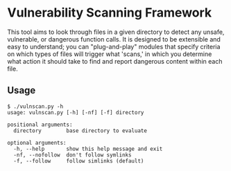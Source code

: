 Vulnerability Scanning Framework
============

This tool aims to look through files in a given directory to detect any unsafe, vulnerable, or dangerous function calls. It is designed to be extensible and easy to understand; you can "plug-and-play" modules that specify criteria on which types of files will trigger what 'scans,' in which you determine what action it should take to find and report dangerous content within each file.

Usage
--------

```
$ ./vulnscan.py -h
usage: vulnscan.py [-h] [-nf] [-f] directory

positional arguments:
  directory        base directory to evaluate

optional arguments:
  -h, --help       show this help message and exit
  -nf, --nofollow  don't follow symlinks
  -f, --follow     follow simlinks (default)
```

